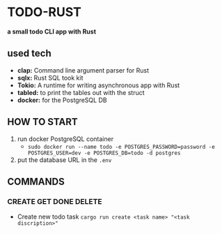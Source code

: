 # TODO-RUST
**a small todo CLI app with Rust**

## used tech
- **clap:** Command line argument parser for Rust
- **sqlx:** Rust SQL took kit
- **Tokio:** A runtime for writing asynchronous app with Rust
- **tabled:** to print the tables out with the struct
- **docker:** for the PostgreSQL DB

## HOW TO START 
1. run docker PostgreSQL container
   - `sudo docker run --name todo -e POSTGRES_PASSWORD=password -e POSTGRES_USER=dev -e POSTGRES_DB=todo -d postgres`
2. put the database URL in the `.env`

## COMMANDS
### CREATE GET DONE DELETE
- Create new todo task `cargo run create <task name> "<task discription>"`
